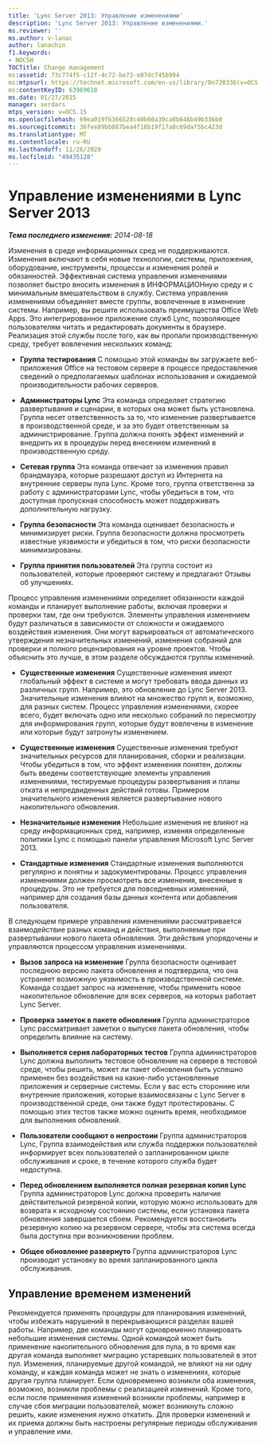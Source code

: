 ```yaml
---
title: 'Lync Server 2013: Управление изменениями'
description: 'Lync Server 2013: Управление изменениями.'
ms.reviewer: ''
ms.author: v-lanac
author: lanachin
f1.keywords:
- NOCSH
TOCTitle: Change management
ms:assetid: 73c774f5-c12f-4c72-be73-e07dc745b994
ms:mtpsurl: https://technet.microsoft.com/en-us/library/Dn720336(v=OCS.15)
ms:contentKeyID: 63969618
ms.date: 01/27/2015
manager: serdars
mtps_version: v=OCS.15
ms.openlocfilehash: 69ea019f6366528c40b60a39ca8b646b49b336b0
ms.sourcegitcommit: 36fee89bb887bea4f18b19f17a8c69daf5bc423d
ms.translationtype: MT
ms.contentlocale: ru-RU
ms.lasthandoff: 11/26/2020
ms.locfileid: "49435128"
---
```

# <a name="change-management-in-lync-server-2013"></a>Управление изменениями в Lync Server 2013

<div data-xmlns="http://www.w3.org/1999/xhtml">

<div class="topic" data-xmlns="http://www.w3.org/1999/xhtml" data-msxsl="urn:schemas-microsoft-com:xslt" data-cs="https://msdn.microsoft.com/">

<div data-asp="https://msdn2.microsoft.com/asp">



</div>

<div id="mainSection">

<div id="mainBody">

<span> </span>

_**Тема последнего изменения:** 2014-08-18_

Изменения в среде информационных сред не поддерживаются. Изменения включают в себя новые технологии, системы, приложения, оборудование, инструменты, процессы и изменения ролей и обязанностей. Эффективная система управления изменениями позволяет быстро вносить изменения в ИНФОРМАЦИОНную среду и с минимальным вмешательством в службу. Система управления изменениями объединяет вместе группы, вовлеченные в изменение системы. Например, вы решите использовать преимущества Office Web Apps. Это интегрированное приложение служб Lync, позволяющее пользователям читать и редактировать документы в браузере. Реализация этой службы после того, как вы пропали производственную среду, требует вовлечения нескольких команд:

  - **Группа тестирования**   С помощью этой команды вы загружаете веб-приложения Office на тестовом сервере в процессе предоставления сведений о предполагаемых шаблонах использования и ожидаемой производительности рабочих серверов.

  - **Администраторы Lync**   Эта команда определяет стратегию развертывания и сценарии, в которых она может быть установлена. Группа несет ответственность за то, что изменение развертывается в производственной среде, и за это будет ответственным за администрирование. Группа должна понять эффект изменений и внедрить их в процедуры перед внесением изменений в производственную среду.

  - **Сетевая группа**   Эта команда отвечает за изменения правил брандмауэра, которые разрешают доступ из Интернета на внутренние серверы пула Lync. Кроме того, группа ответственна за работу с администраторами Lync, чтобы убедиться в том, что доступная пропускная способность может поддерживать дополнительную нагрузку.

  - **Группа безопасности**   Эта команда оценивает безопасность и минимизирует риски. Группа безопасности должна просмотреть известные уязвимости и убедиться в том, что риски безопасности минимизированы.

  - **Группа принятия пользователей**   Эта группа состоит из пользователей, которые проверяют систему и предлагают Отзывы об улучшениях.

Процесс управления изменениями определяет обязанности каждой команды и планирует выполнение работы, включая проверки и проверки там, где они требуются. Элементы управления изменением будут различаться в зависимости от сложности и ожидаемого воздействия изменения. Они могут варьироваться от автоматического утверждения незначительных изменений, изменения собраний для проверки и полного рецензирования на уровне проектов. Чтобы объяснить это лучше, в этом разделе обсуждаются группы изменений.

  - **Существенные изменения**   Существенные изменения имеют глобальный эффект в системе и могут требовать ввода данных из различных групп. Например, это обновление до Lync Server 2013. Значительные изменения влияют на множество групп и, возможно, для разных систем. Процесс управления изменениями, скорее всего, будет включать одно или несколько собраний по пересмотру для информирования групп, которые будут вовлечены в изменение или которые будут затронуты изменением.

  - **Существенные изменения**   Существенные изменения требуют значительных ресурсов для планирования, сборки и реализации. Чтобы убедиться в том, что эффект изменения понятен, должны быть введены соответствующие элементы управления изменениями, тестируемые процедуры развертывания и планы отката и непредвиденных действий готовы. Примером значительного изменения является развертывание нового накопительного обновления.

  - **Незначительные изменения**   Небольшие изменения не влияют на среду информационных сред, например, изменяя определенные политики Lync с помощью панели управления Microsoft Lync Server 2013.

  - **Стандартные изменения**   Стандартные изменения выполняются регулярно и понятны и задокументированы. Процесс управления изменениями должен просмотреть все изменения, внесенные в процедуры. Это не требуется для повседневных изменений, например для создания базы данных контента или добавления пользователя.

В следующем примере управления изменениями рассматривается взаимодействие разных команд и действия, выполняемые при развертывании нового пакета обновления. Эти действия упорядочены и управляются процессом управления изменениями.

  - **Вызов запроса на изменение**   Группа безопасности оценивает последнюю версию пакета обновления и подтвердила, что она устраняет возможную уязвимость в производственной системе. Команда создает запрос на изменение, чтобы применить новое накопительное обновление для всех серверов, на которых работает Lync Server.

  - **Проверка заметок в пакете обновления**   Группа администраторов Lync рассматривает заметки о выпуске пакета обновления, чтобы определить влияние на систему.

  - **Выполняется серия лабораторных тестов**   Группа администраторов Lync должна выполнить тестовое обновление на сервере в тестовой среде, чтобы решить, может ли пакет обновления быть успешно применен без воздействия на какие-либо установленные приложения и серверные системы. Если у вас есть сторонние или внутренние приложения, которые взаимосвязаны с Lync Server в производственной среде, они также будут протестированы. С помощью этих тестов также можно оценить время, необходимое для выполнения обновлений.

  - **Пользователи сообщают о непростоии**   Группа администраторов Lync, Группа взаимодействия или служба поддержки пользователей информирует всех пользователей о запланированном цикле обслуживания и сроке, в течение которого служба будет недоступна.

  - **Перед обновлением выполняется полная резервная копия Lync**   Группа администраторов Lync должна проверить наличие действительной резервной копии, которую можно использовать для возврата к исходному состоянию системы, если установка пакета обновления завершается сбоем. Рекомендуется восстановить резервную копию на резервном сервере, чтобы эта система всегда была доступна при возникновении проблем.

  - **Общее обновление развернуто**   Группа администраторов Lync производит установку во время запланированного цикла обслуживания.

<div>

## <a name="managing-the-timing-of-changes"></a>Управление временем изменений

Рекомендуется применять процедуры для планирования изменений, чтобы избежать нарушений в перекрывающихся разделах вашей работы. Например, две команды могут одновременно планировать небольшие изменения системы. Одной командой может быть применение накопительного обновления для пула, в то время как другая команда выполняет миграцию устаревших пользователей в этот пул. Изменения, планируемые другой командой, не влияют на ни одну команду, и каждая команда может не знать о изменениях, которые другая группа планирует. Если одновременно возникли оба изменения, возможно, возникли проблемы с реализацией изменений. Кроме того, если после применения изменений возникли проблемы, например в случае сбоя миграции пользователей, может возникнуть сложно решить, какие изменения нужно откатить. Для проверки изменений и их приема должны быть настроены регулярные периоды обслуживания и управление ими.

</div>

</div>

<span> </span>

</div>

</div>

</div>


